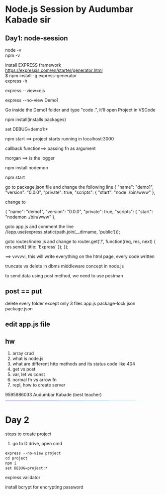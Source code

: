 # Node.js Session by Audumbar Kabade sir

## Day1: node-session

node -v <br>
npm -v <br>

install EXPRESS framework <br>
https://expressjs.com/en/starter/generator.html <br>
$ npm install -g express-generator <br>
express -h <br>

express --view=ejs 

express --no-view Demo1

Go inside the Demo1 folder and type "code .", it'll open Project in VSCode

npm install(installs packages)

set DEBUG=demo1:*

npm start
==> project starts running in localhost:3000

callback function==> passing fn as argument 

morgan ==> is the logger
 
 npm install nodemon
 
 npm start
 
 go to package.json file and change the following line
{
  "name": "demo1",
  "version": "0.0.0",
  "private": true,
  "scripts": {
    "start": "node ./bin/www"
  },

change to 

{
  "name": "demo1",
  "version": "0.0.0",
  "private": true,
  "scripts": {
    "start": "nodemon ./bin/www"
  },

goto app.js and comment the line
//app.use(express.static(path.join(__dirname, 'public')));

goto routes/index.js and change to
router.get('/', function(req, res, next) {
  res.send({ title: 'Express' });
});


==> vvvvvi, this will write everything on the html page, every code written

truncate vs delete in dbms
middleware concept in node.js

to send data using post method, we need to use postman

post == put
---

delete every folder except only 3 files
app.js
package-lock.json
package.json

edit app.js file
----------------------------------
hw
----------------------------------
1. array crud 
2. what is node.js
3. what are different http methods and its status code like 404
4. get vs post
5. var, let vs const
6. normal fn vs arrow fn
7. repl, how to create server

9595986033
Audumbar Kabade (best teacher)
<img src="dynamic_hr.gif">

# Day 2

steps to create project
1. go to D drive, open cmd

```
express --no-view project
cd project
npm i
set DEBUG=project:*
```


express validator

install bcrypt for encrypting password
